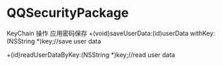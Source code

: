 # QQSecurityPackage
KeyChain 操作
应用密码保存
+(void)saveUserData:(id)userData withKey:(NSString *)key;//save user data

+(id)readUserDataByKey:(NSString *)key;//read user data
